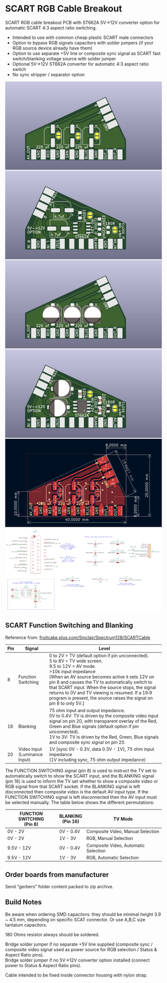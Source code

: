 # SCART RGB Cable Breakout
SCART RGB cable breakout PCB with ST662A 5V->12V converter option for automatic SCART 4:3 aspect ratio switching.

* Intended to use with common cheap plastic SCART male connectors
* Option to bypass RGB signals capacitors with solder jumpers (if your RGB source device already have them)
* Option to use separate +5V line or composite sync signal as SCART fast switch/blanking voltage source with solder jumper
* Optional 5V->12V ST662A converter for automatic 4:3 aspect ratio switch
* No sync stripper / separator option

![pcb_top](images/pcb_top.png)
![pcb_bottom](images/pcb_bottom.png)
![pcb_top_smd](images/pcb_top_smd.png)
![pcb_bottom_smd](images/pcb_bottom_smd.png)
![pcb_dimensions](images/pcb_dimensions.png)
![scheme](images/scheme.png)

## SCART Function Switching and Blanking
Reference from:
[fruitcake.plus.com/Sinclair/Spectrum128/SCARTCable](http://www.fruitcake.plus.com/Sinclair/Spectrum128/SCARTCable/Spectrum128SCARTCable3.htm)

|Pin|Signal|Level|
|-----|-----|-----|
|8|Function Switching|0 to 2V = TV (default option if pin unconnected).<br>5 to 8V = TV wide screen.<br>9.5 to 12V = AV mode.<br>>10k input impedance<br>[When an AV source becomes active it sets 12V on pin 8 and causes the TV to automatically switch to that SCART input. When the source stops, the signal returns to 0V and TV viewing is resumed. If a 16:9 program is present, the source raises the signal on pin 8 to only 5V.]|
|16|Blanking|75 ohm input and output impedance.<br>0V to 0.4V: TV is driven by the composite video input signal on pin 20, with transparent overlay of the Red, Green and Blue signals (default option if pin unconnected).<br>1V to 3V: TV is driven by the Red, Green, Blue signals and composite sync signal on pin 20.|
|20|Video Input<br>(Luminance Input)|1V [sync 0V - 0.3V, data 0.3V - 1V], 75 ohm input impedance<br>(1V including sync, 75 ohm output impedance)|

The FUNCTION SWITCHING signal (pin 8) is used to instruct the TV set to automatically switch to show the SCART input, and the BLANKING signal (pin 16) is used to inform the TV set whether to show a composite video or RGB signal from that SCART socket. If the BLANKING signal is left disconnected then composite video is the default AV input type. If the FUNCTION SWITCHING signal is left disconnected then the AV input must be selected manually. The table below shows the different permutations: 

|FUNCTION SWITCHING<br>(Pin 8) 	|BLANKING<br>(Pin 16) 	|TV Mode|
|-----|-----|-----|
|0V - 2V	|0V - 0.4V	|Composite Video, Manual Selection|
|0V - 2V	|1V - 3V	|RGB, Manual Selection|
|9.5V - 12V	|0V - 0.4V	|Composite Video, Automatic Selection|
|9.5V - 12V	|1V - 3V	|RGB, Automatic Selection|

## Order boards from manufacturer
Send "gerbers" folder content packed to zip archive.

## Build Notes
Be aware when ordering SMD capacitors: they should be minimal height 3.9 ~ 4.5 mm, depending on specific SCAT connector. Or use A,B,C size tantalum capacitors.

180 Ohms resistor always should be soldered.

Bridge solder jumper if no separate +5V line supplied (composite sync / composite video signal used as power source for RGB selection / Status & Aspect Ratio pins).<br>
Bridge solder jumper if no 5V->12V converter option installed (connect power to Status & Aspect Ratio pins).


Cable intended to be fixed inside connector housing with nylon strap.
